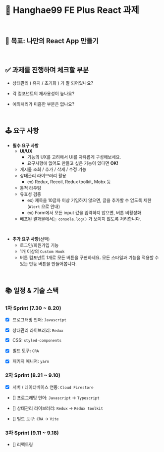 # 📝 Hanghae99 FE Plus React 과제

<br/>


## 🎯 목표: 나만의 React App 만들기

<br/>

## ✅ 과제를 진행하며 체크할 부분
- 상태관리 ( 유지 / 초기화 ) 가 잘 되어있나요?

- 각 컴포넌트의 재사용성이 높나요?

- 예외처리가 미흡한 부분은 없나요?

<br/>

## 🕹️ 요구 사항
- **필수 요구 사항**
    - **UI/UX**
        - 기능의 UX를 고려해서 UI를 자유롭게 구성해보세요.
        - 요구사항에 없어도 만들고 싶은 기능이 있다면 **OK!**
    - 게시물 조회 / 추가 / 삭제 / 수정 기능
    - 상태관리 라이브러리 활용
        - ex) Redux, Recoil, Redux toolkit, Mobx 등
    - 동적 라우팅
    - 유효성 검증
        - ex) 제목을 10글자 이상 기입하지 않으면, 글을 추가할 수 없도록 제한(`Alert` 으로 안내)
        - ex) Form에서 모든 input 값을 입력하지 않으면, 버튼 비활성화
    - 배포된 결과물에서는 `console.log()` 가 보이지 않도록 처리합니다.

<br/>


- **추가 요구 사항**(선택)
    - 로그인/회원가입 기능
    - 1개 이상의 `Custom Hook`
    - 버튼 컴포넌트 1개로 모든 버튼을 구현하세요. 모든 스타일과 기능을 적용할 수 있는 만능 버튼을 만들어봅니다.

<br/>

## 📚 일정 & 기술 스택

### 1차 Sprint (7.30 ~ 8.20)

- [x] 프로그래밍 언어: `Javascript`

- [x] 상태관리 라이브러리: `Redux`

- [x] CSS: `styled-components`

- [x] 빌드 도구: `CRA`

- [x] 패키지 매니저: `yarn`


### 2차 Sprint (8.21 ~ 9.10)

- [x] 서버 / 데이터베이스 연동: `Cloud Firestore`

- [] 프로그래밍 언어: `Javascript` -> `Typescript`

- [] 상태관리 라이브러리: `Redux` -> `Redux toolkit`

- [] 빌드 도구: `CRA` -> `Vite`

### 3차 Sprint (9.11 ~ 9.18)

- [] 리팩토링
